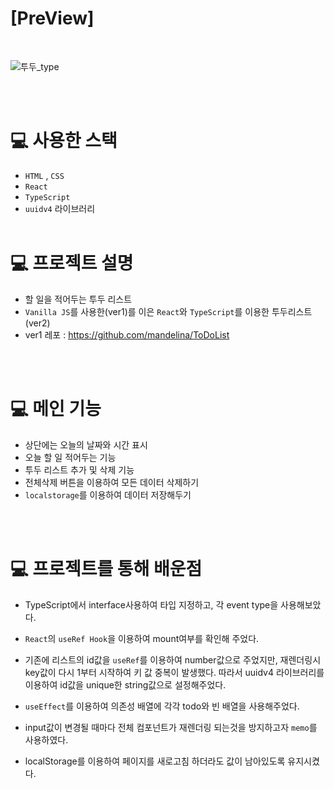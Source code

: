 # [PreView]

  <br>

![투두_type](https://user-images.githubusercontent.com/83548784/193462925-cbab15de-43fd-439f-bc79-c942c5d94aa2.gif)

<br>
<br>

# 💻 사용한 스택

- `HTML` , `CSS`
- `React`
- `TypeScript`
- `uuidv4` 라이브러리
  <br>
  <br>

# 💻 프로젝트 설명

- 할 일을 적어두는 투두 리스트
- `Vanilla JS`를 사용한(ver1)를 이은 `React`와 `TypeScript`를 이용한 투두리스트(ver2)
- ver1 레포 : https://github.com/mandelina/ToDoList

<br>
<br>

# 💻 메인 기능

- 상단에는 오늘의 날짜와 시간 표시
- 오늘 할 일 적어두는 기능
- 투두 리스트 추가 및 삭제 기능
- 전체삭제 버튼을 이용하여 모든 데이터 삭제하기
- `localstorage`를 이용하여 데이터 저장해두기

<br>
<br>

# 💻 프로젝트를 통해 배운점

- TypeScript에서 interface사용하여 타입 지정하고, 각 event type을 사용해보았다.

- `React`의 `useRef Hook`을 이용하여 mount여부를 확인해 주었다.

- 기존에 리스트의 id값을 `useRef`를 이용하여 number값으로 주었지만, 재렌더링시 key값이 다시 1부터 시작하여 키 값 중복이 발생했다. 따라서 uuidv4 라이브러리를 이용하여 id값을 unique한 string값으로 설정해주었다.

- `useEffect`를 이용하여 의존성 배열에 각각 todo와 빈 배열을 사용해주었다.

- input값이 변경될 때마다 전체 컴포넌트가 재렌더링 되는것을 방지하고자 `memo`를 사용하였다.

- localStorage를 이용하여 페이지를 새로고침 하더라도 값이 남아있도록 유지시켰다.
